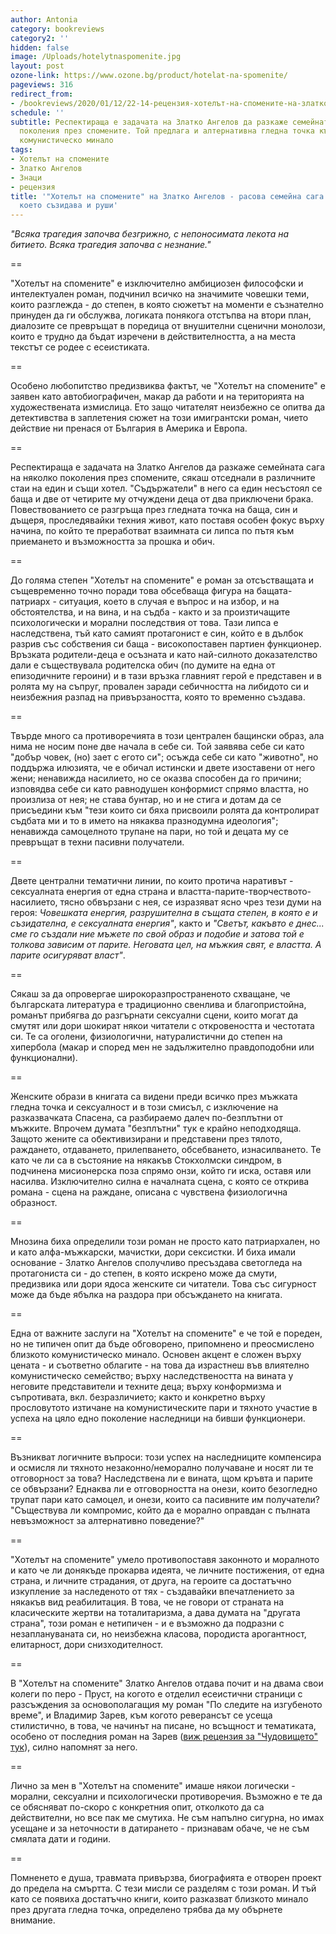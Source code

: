 ```yaml
---
author: Antonia
category: bookreviews
category2: ''
hidden: false
image: /Uploads/hotelytnaspomenite.jpg
layout: post
ozone-link: https://www.ozone.bg/product/hotelat-na-spomenite/
pageviews: 316
redirect_from:
- /bookreviews/2020/01/12/22-14-рецензия-хотелът-на-спомените-на-златко-ангелов-расов-роман-за-либидото-което-съзидава-и-руши
schedule: ''
subtitle: Респектираща е задачата на Златко Ангелов да разкаже семейната сага на няколко
  поколения през спомените. Той предлага и алтернативна гледна точка към близкото
  комунистическо минало
tags:
- Хотелът на спомените
- Златко Ангелов
- Знаци
- рецензия
title: '"Хотелът на спомените" на Златко Ангелов - расова семейна сага за либидото,
  което съзидава и руши'
---
```


_"Всяка трагедия започва безгрижно, с непоносимата лекота на битието. Всяка трагедия започва с незнание."_

\==

"Хотелът на спомените" е изключително амбициозен философски и интелектуален роман, подчинил всичко на значимите човешки теми, които разглежда - до степен, в която сюжетът на моменти е съзнателно принуден да ги обслужва, логиката понякога отстъпва на втори план, диалозите се превръщат в поредица от внушителни сценични монолози, които е трудно да бъдат изречени в действителността, а на места текстът се родее с есеистиката. 

\==

Особено любопитство предизвиква фактът, че "Хотелът на спомените" е заявен като автобиографичен, макар да работи и на територията на художествената измислица. Ето защо читателят неизбежно се опитва да детективства в заплетения сюжет на този имигрантски роман, чието действие ни пренася от България в Америка и Европа. 

\==

Респектираща е задачата на Златко Ангелов да разкаже семейната сага на няколко поколения през спомените, сякаш отседнали в различните стаи на един и същи хотел. "Съдържатели" в него са един несъстоял се баща и две от четирите му отчуждени деца от два приключени брака. Повествованието се разгръща през гледната точка на баща, син и дъщеря, проследявайки техния живот, като поставя особен фокус върху начина, по който те преработват взаимната си липса по пътя към приемането и възможността за прошка и обич. 

\==

До голяма степен "Хотелът на спомените" е роман за отсъстващата и същевременно точно поради това обсебваща фигура на бащата-патриарх - ситуация, което в случая е въпрос и на избор, и на обстоятелства, и на вина, и на съдба - както и за произтичащите психологически и морални последствия от това. Тази липса е наследствена, тъй като самият протагонист е син, който е в дълбок разрив със собствения си баща - високопоставен партиен функционер. Връзката родители-деца е осъзната и като най-силното доказателство дали е съществувала родителска обич (по думите на една от епизодичните героини) и в тази връзка главният герой е представен и в ролята му на съпруг, провален заради себичността на либидото си и неизбежния разпад на привързаността, която то временно създава. 

\==

Твърде много са противоречията в този централен бащински образ, ала нима не носим поне две начала в себе си. Той заявява себе си като "добър човек, (но) зает с егото си"; осъжда себе си като "животно", но поддържа илюзията, че е обичал истински и двете изоставени от него жени; ненавижда насилието, но се оказва способен да го причини; изповядва себе си като равнодушен конформист спрямо властта, но произлиза от нея; не става бунтар, но и не стига и дотам да се присъедини към "тези които си бяха присвоили ролята да контролират съдбата ми и то в името на някаква празнодумна идеология"; ненавижда самоцелното трупане на пари, но той и децата му се превръщат в техни пасивни получатели.  

\==

Двете централни тематични линии, по които протича наративът - сексуалната енергия от една страна и властта-парите-творчеството-насилието, тясно обвързани с нея, се изразяват ясно чрез тези думи на героя: _Човешката енергия, разрушителна в същата степен, в която е и съзидателна, е сексуалната енергия"_, както и _"Светът, какъвто е днес... сме го създали ние мъжете по свой образ и подобие и затова той е толкова зависим от парите. Неговата цел, на мъжкия свят, е властта. А парите осигуряват власт"_. 

\==

Сякаш за да опровергае широкоразпространеното схващане, че българската литература е традиционно свенлива и благопристойна, романът прибягва до разгърнати сексуални сцени, които могат да смутят или дори шокират някои читатели с откровеността и честотата си. Те са оголени, физиологични, натуралистични до степен на хипербола (макар и според мен не задължително правдоподобни или функционални). 

\==

Женските образи в книгата са видени преди всичко през мъжката гледна точка и сексуалност и в този смисъл, с изключение на разказвачката Спасена, са разбираемо далеч по-безплътни от мъжките. Впрочем думата "безплътни" тук е крайно неподходяща. Защото жените са обективизирани и представени през тялото, раждането, отдаването, прилепването, обсебването, изнасилването. Те като че ли са в състояние на някакъв Стокхолмски синдром, в подчинена мисионерска поза спрямо онзи, който ги иска, оставя или насилва. Изключително силна е началната сцена, с която се открива романа - сцена на раждане, описана с чувствена физиологична образност. 

\==

Мнозина биха определили този роман не просто като патриархален, но и като алфа-мъжкарски, мачистки, дори сексистки. И биха имали основание - Златко Ангелов сполучливо пресъздава светогледа на протагониста си - до степен, в която искрено може да смути, предизвика или дори ядоса женските си читатели. Това със сигурност може да бъде ябълка на раздора при обсъждането на книгата.

\==

Една от важните заслуги на "Хотелът на спомените" е че той е пореден, но не типичен опит да бъде обговорено, припомнено и преосмислено близкото комунистическо минало. Основен акцент е сложен върху цената - и съответно облагите - на това да израстнеш във влиятелно комунистическо семейство; върху наследствеността на вината у неговите представители и техните деца; върху конформизма и съпротивата, вкл. безразличието; както и конкретно върху прословутото изтичане на комунистическите пари и тяхното участие в успеха на цяло едно поколение наследници на бивши функционери. 

\==

Възникват логичните въпроси: този успех на наследниците компенсира и осмисля ли тяхното незаконно/неморално получаване и носят ли те отговорност за това? Наследствена ли е вината, щом кръвта и парите се обвързани? Еднаква ли е отговорността на онези, които безогледно трупат пари като самоцел, и онези, които са пасивните им получатели? "Съществува ли компромис, който да е морално оправдан с пълната невъзможност за алтернативно поведение?"

\==

"Хотелът на спомените" умело противопоставя законното и моралното и като че ли донякъде прокарва идеята, че личните постижения, от една страна, и личните страдания, от друга, на героите са достатъчно изкупление за наследеното от тях - създавайки впечатлението за някакъв вид реабилитация. В това, че не говори от страната на класическите жертви на тоталитаризма, а дава думата на "другата страна", този роман е нетипичен - и е възможно да подразни с незаплануваната си, но неизбежна класова, породиста арогантност, елитарност, дори снизходителност. 

\==

В "Хотелът на спомените" Златко Ангелов отдава почит и на двама свои колеги по перо - Пруст, на когото е отделил есеистични страници с разсъждения за основополагащия му роман "По следите на изгубеното време", и Владимир Зарев, към когото реверансът се усеща стилистично, в това, че начинът на писане, но всъщност и тематиката, особено от последния роман на Зарев ([виж рецензия за "Чудовището" тук](https://literaturnirazgovori.com/bookreviews/2019/05/26/13-09-%D1%80%D0%B5%D1%86%D0%B5%D0%BD%D0%B7%D0%B8%D1%8F-%D1%87%D1%83%D0%B4%D0%BE%D0%B2%D0%B8%D1%89%D0%B5%D1%82%D0%BE-%D0%B2%D0%BB%D0%B0%D0%B4%D0%B8%D0%BC%D0%B8%D1%80-%D0%B7%D0%B0%D1%80%D0%B5%D0%B2.html)), силно напомнят за него. 

\==

Лично за мен в "Хотелът на спомените" имаше някои логически - морални, сексуални и психологически противоречия. Възможно е те да се обясняват по-скоро с конкретния опит, отколкото да са действителни, но все пак ме смутиха. Не съм напълно сигурна, но имах усещане и за неточности в датирането - признавам обаче, че не съм смялата дати и години.

\==

Помненето е душа, травмата привързва, биографията е отворен проект до предела на смъртта. С тези мисли се разделям с този роман. И тъй като се появиха достатъчно книги, които разказват близкото минало през другата гледна точка, определено трябва да му обърнете внимание.